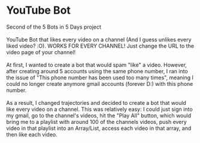 # YouTube Bot
Second of the 5 Bots in 5 Days project
\
\
YouTube Bot that likes every video on a channel (And I guess unlikes every liked video? :O). WORKS FOR EVERY CHANNEL! Just change the URL to the video page of your channel!
\
\
At first, I wanted to create a bot that would spam "like" a video. However, after creating around 5 accounts using the same phone number, I ran into the issue of "This phone number has been used too many times", meaning I could no longer create anymore gmail accounts (forever D:) with this phone number. 
\
\
As a result, I changed trajectories and decided to create a bot that would like every video on a channel. This was relatively easy: I could just sign into my gmail, go to the channel's videos, hit the "Play All" button, which would bring me to a playlist with around 100 of the channels videos, push every video in that playlist into an Array/List, access each video in that array, and then like each video.
